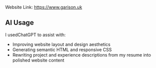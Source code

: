 Website Link: https://www.garison.uk

## AI Usage

I usedChatGPT to assist with:

- Improving website layout and design aesthetics
- Generating semantic HTML and responsive CSS
- Rewriting project and experience descriptions from my resume into polished website content
